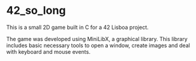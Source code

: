 # 42_so_long

This is a small 2D game built in C for a 42 Lisboa project.

The game was developed using MiniLibX, a graphical library. This library includes basic necessary tools to open a window, create images and deal with keyboard and mouse events.
